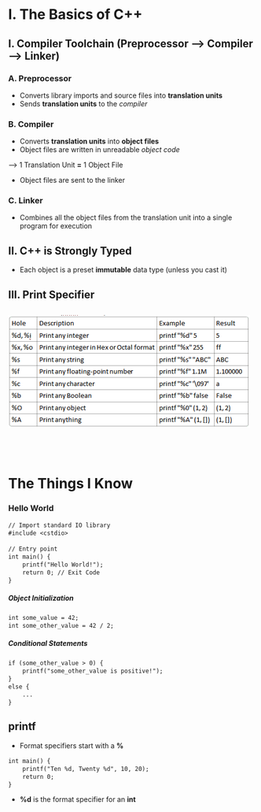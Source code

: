 # I. The Basics of C++

## I. Compiler Toolchain (Preprocessor --> Compiler --> Linker)

### A. Preprocessor

- Converts library imports and source files into **translation units**
- Sends **translation units** to the *compiler*

### B. Compiler

- Converts **translation units** into **object files**
- Object files are written in unreadable *object code*

--> 1 Translation Unit **=** 1 Object File

- Object files are sent to the linker

### C. Linker

- Combines all the object files from the translation unit into a single program for execution

## II. C++ is Strongly Typed

- Each object is a preset **immutable** data type (unless you cast it)

## III. Print Specifier
![Print specifier](images/print_specifier.png)
---
</br></br>

# The Things I Know

### Hello World

```
// Import standard IO library
#include <cstdio>

// Entry point
int main() {
    printf("Hello World!");
    return 0; // Exit Code
}
```

##### Object Initialization
```
int some_value = 42;
int some_other_value = 42 / 2; 
```

##### Conditional Statements
```
if (some_other_value > 0) {
    printf("some_other_value is positive!");
}
else {
    ...
}
```

## printf
- Format specifiers start with a **%**

```
int main() {
    printf("Ten %d, Twenty %d", 10, 20);
    return 0;
}
```

- **%d** is the format specifier for an **int** 



